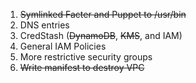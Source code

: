 1. ~~Symlinked Facter and Puppet to /usr/bin~~
2. DNS entries
3. CredStash (~~DynamoDB~~, ~~KMS~~, and IAM)
4. General IAM Policies
5. More restrictive security groups
6. ~~Write manifest to destroy VPC~~
